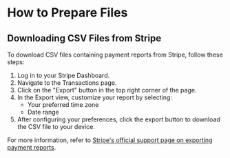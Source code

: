 # How to Prepare Files

## Downloading CSV Files from Stripe

To download CSV files containing payment reports from Stripe, follow these steps:

1. Log in to your Stripe Dashboard.
2. Navigate to the Transactions page.
3. Click on the "Export" button in the top right corner of the page.
4. In the Export view, customize your report by selecting:
   - Your preferred time zone
   - Date range
5. After configuring your preferences, click the export button to download the CSV file to your device.

For more information, refer to [Stripe's official support page on exporting payment reports](https://support.stripe.com/questions/exporting-payment-reports).
